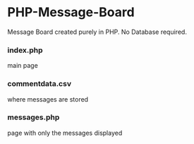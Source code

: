 # PHP-Message-Board
Message Board created purely in PHP. No Database required.

### index.php
main page

### commentdata.csv
where messages are stored

### messages.php
page with only the messages displayed
